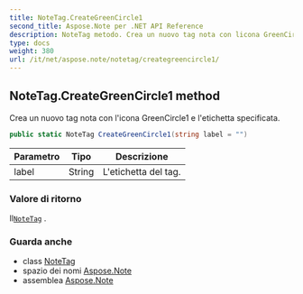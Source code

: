 ```yaml
---
title: NoteTag.CreateGreenCircle1
second_title: Aspose.Note per .NET API Reference
description: NoteTag metodo. Crea un nuovo tag nota con licona GreenCircle1 e letichetta specificata.
type: docs
weight: 380
url: /it/net/aspose.note/notetag/creategreencircle1/
---
```

## NoteTag.CreateGreenCircle1 method

Crea un nuovo tag nota con l'icona GreenCircle1 e l'etichetta specificata.

```csharp
public static NoteTag CreateGreenCircle1(string label = "")
```

| Parametro | Tipo | Descrizione |
| --- | --- | --- |
| label | String | L'etichetta del tag. |

### Valore di ritorno

Il[`NoteTag`](../) .

### Guarda anche

* class [NoteTag](../)
* spazio dei nomi [Aspose.Note](../../notetag/)
* assemblea [Aspose.Note](../../../)


